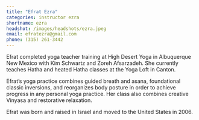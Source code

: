 ```yaml
---
title: "Efrat Ezra"
categories: instructor ezra
shortname: ezra
headshot: /images/headshots/ezra.jpeg
email: efratezra@gmail.com
phone: (315) 261-3442
---
```

Efrat completed yoga teacher training at High Desert Yoga in Albuquerque New Mexico with Kim Schwartz and Zoreh Afsarzadeh. She currently teaches Hatha and heated Hatha classes at the Yoga Loft in Canton.

Efrat’s yoga practice combines guided breath and asana, foundational classic inversions, and reorganizes body posture in order to achieve progress in any personal yoga practice. Her class also combines creative Vinyasa and restorative relaxation.

Efrat was born and raised in Israel and moved to the United States in 2006.
